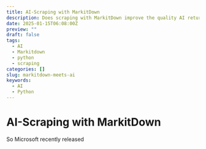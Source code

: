 ```yaml
---
title: AI-Scraping with MarkitDown
description: Does scraping with MarkitDown improve the quality AI returns? Let's find out!
date: 2025-01-15T06:08:00Z
preview: ""
draft: false
tags:
  - AI
  - Markitdown
  - python
  - scraping
categories: []
slug: markitdown-meets-ai
keywords:
  - AI
  - Python
---
```


# AI-Scraping with MarkitDown

So Microsoft recently released
